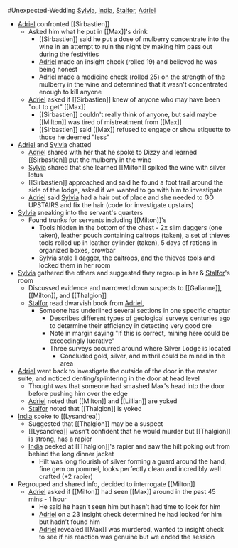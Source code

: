 #Unexpected-Wedding 
[Sylvia](PCs/Past/Sylvia.md), [India](PCs/Current/India.md), [Stalfor](PCs/Current/Stalfor.md), [Adriel](PCs/Current/Adriel.md)

- [Adriel](PCs/Current/Adriel.md) confronted [[Sirbastien]]
	- Asked him what he put in [[Max]]'s drink
		- [[Sirbastien]] said he put a dose of mulberry concentrate into the wine in an attempt to ruin the night by making him pass out during the festivities
		- [Adriel](PCs/Current/Adriel.md) made an insight check (rolled 19) and believed he was being honest
		- [Adriel](PCs/Current/Adriel.md) made a medicine check (rolled 25) on the strength of the mulberry in the wine and determined that it wasn't concentrated enough to kill anyone
	- [Adriel](PCs/Current/Adriel.md) asked if [[Sirbastien]] knew of anyone who may have been "out to get" [[Max]]
		- [[Sirbastien]] couldn't really think of anyone, but said maybe [[Milton]] was tired of mistreatment from [[Max]]
		- [[Sirbastien]] said [[Max]] refused to engage or show etiquette to those he deemed "less"
- [Adriel](PCs/Current/Adriel.md) and [Sylvia](PCs/Past/Sylvia.md) chatted
	- [Adriel](PCs/Current/Adriel.md) shared with her that he spoke to Dizzy and learned [[Sirbastien]] put the mulberry in the wine
	- [Sylvia](PCs/Past/Sylvia.md) shared that she learned [[Milton]] spiked the wine with silver lotus
	- [[Sirbastien]] approached and said he found a foot trail around the side of the lodge, asked if we wanted to go with him to investigate
	- [Adriel](PCs/Current/Adriel.md) said [Sylvia](PCs/Past/Sylvia.md) had a hair out of place and she needed to GO UPSTAIRS and fix the hair (code for investigate upstairs)
- [Sylvia](PCs/Past/Sylvia.md) sneaking into the servant's quarters
	- Found trunks for servants including [[Milton]]'s
		- Tools hidden in the bottom of the chest - 2x slim daggers (one taken), leather pouch containing caltrops (taken), a set of thieves tools rolled up in leather cylinder (taken), 5 days of rations in organized boxes, crowbar
		- [Sylvia](PCs/Past/Sylvia.md) stole 1 dagger, the caltrops, and the thieves tools and locked them in her room
- [Sylvia](PCs/Past/Sylvia.md) gathered the others and suggested they regroup in her & [Stalfor](PCs/Current/Stalfor.md)'s room
	- Discussed evidence and narrowed down suspects to [[Galianne]], [[Milton]], and [[Thalgion]]
	- [Stalfor](PCs/Current/Stalfor.md) read dwarvish book from [Adriel](PCs/Current/Adriel.md), 
		- Someone has underlined several sections in one specific chapter
			- Describes different types of geological surveys centuries ago to determine their efficiency in detecting very good ore
			- Note in margin saying "If this is correct, mining here could be exceedingly lucrative"
			- Three surveys occurred around where Silver Lodge is located
				- Concluded gold, silver, and mithril could be mined in the area
- [Adriel](PCs/Current/Adriel.md) went back to investigate the outside of the door in the master suite, and noticed denting/splintering in the door at head level
	- Thought was that someone had smashed Max's head into the door before pushing him over the edge
	- [Adriel](PCs/Current/Adriel.md) noted that [[Milton]] and [[Lillian]] are yoked
	- [Stalfor](PCs/Current/Stalfor.md) noted that [[Thalgion]] is yoked
- [India](PCs/Current/India.md) spoke to [[Lysandrea]]
	- Suggested that [[Thalgion]] may be a suspect
	- [[Lysandrea]] wasn't confident that he would murder but [[Thalgion]] is strong, has a rapier
	- [India](PCs/Current/India.md) peeked at [[Thalgion]]'s rapier and saw the hilt poking out from behind the long dinner jacket
		- Hilt was long flourish of silver forming a guard around the hand, fine gem on pommel, looks perfectly clean and incredibly well crafted (+2 rapier)
- Regrouped and shared info, decided to interrogate [[Milton]]
	- [Adriel](PCs/Current/Adriel.md) asked if [[Milton]] had seen [[Max]] around in the past 45 mins - 1 hour
		- He said he hasn't seen him but hasn't had time to look for him
		- [Adriel](PCs/Current/Adriel.md) on a 23 insight check determined he had looked for him but hadn't found him
		- [Adriel](PCs/Current/Adriel.md) revealed [[Max]] was murdered, wanted to insight check to see if his reaction was genuine but we ended the session